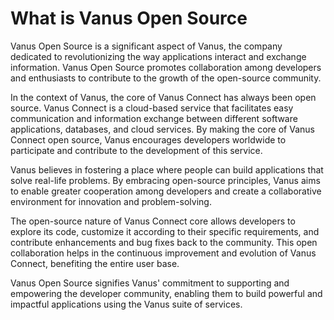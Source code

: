 # What is Vanus Open Source

Vanus Open Source is a significant aspect of Vanus, the company dedicated to revolutionizing the way applications interact and exchange information. Vanus Open Source promotes collaboration among developers and enthusiasts to contribute to the growth of the open-source community.

In the context of Vanus, the core of Vanus Connect has always been open source. Vanus Connect is a cloud-based service that facilitates easy communication and information exchange between different software applications, databases, and cloud services. By making the core of Vanus Connect open source, Vanus encourages developers worldwide to participate and contribute to the development of this service.

Vanus believes in fostering a place where people can build applications that solve real-life problems. By embracing open-source principles, Vanus aims to enable greater cooperation among developers and create a collaborative environment for innovation and problem-solving.

The open-source nature of Vanus Connect core allows developers to explore its code, customize it according to their specific requirements, and contribute enhancements and bug fixes back to the community. This open collaboration helps in the continuous improvement and evolution of Vanus Connect, benefiting the entire user base.

Vanus Open Source signifies Vanus' commitment to supporting and empowering the developer community, enabling them to build powerful and impactful applications using the Vanus suite of services.